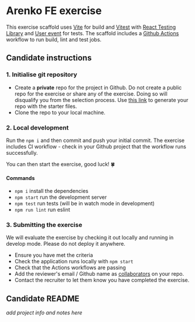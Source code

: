 # Arenko FE exercise

This exercise scaffold uses [Vite](https://vite.dev/) for build and [Vitest](https://vitest.dev/) with [React Testing Library](https://testing-library.com/docs/react-testing-library/intro) and [User event](https://testing-library.com/docs/user-event/intro/) for tests. The scaffold includes a [Github Actions](https://docs.github.com/en/actions/about-github-actions/understanding-github-actions) workflow to run build, lint and test jobs.

## Candidate instructions

### 1. Initialise git repository

- Create a **private** repo for the project in Github. Do not create a public repo for the exercise or share any of the exercise. Doing so will disqualify you from the selection process. Use [this link](https://github.com/new?visibility=private&template_owner=arenko-group&template_name=fe-exercise&name=arenko-fe-exercise-2024) to generate your repo with the starter files.
- Clone the repo to your local machine.

### 2. Local development

Run the `npm i` and then commit and push your initial commit. The exercise includes CI workflow - check in your Github project that the workflow runs successfully.

You can then start the exercise, good luck! 🍀

#### Commands

- `npm i` install the dependencies
- `npm start` run the development server
- `npm test` run tests (will be in watch mode in development)
- `npm run lint` run eslint

### 3. Submitting the exercise

We will evaluate the exercise by checking it out locally and running in develop mode. Please do not deploy it anywhere.

- Ensure you have met the criteria
- Check the application runs locally with `npm start`
- Check that the Actions workflows are passing
- Add the reviewer's email / Github name as [collaborators](https://docs.github.com/en/account-and-profile/setting-up-and-managing-your-personal-account-on-github/managing-access-to-your-personal-repositories/inviting-collaborators-to-a-personal-repository) on your repo.
- Contact the recruiter to let them know you have completed the exercise.

## Candidate README

_add project info and notes here_
